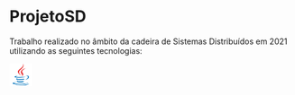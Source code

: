 # ProjetoSD

Trabalho realizado no âmbito da cadeira de Sistemas Distribuídos em 2021 utilizando as seguintes tecnologias:
<p align="left">
<a href="https://www.java.com" target="_blank" rel="noreferrer"> <img src="https://raw.githubusercontent.com/devicons/devicon/master/icons/java/java-original.svg" alt="java" width="40" height="40"/> </a>
</p>
